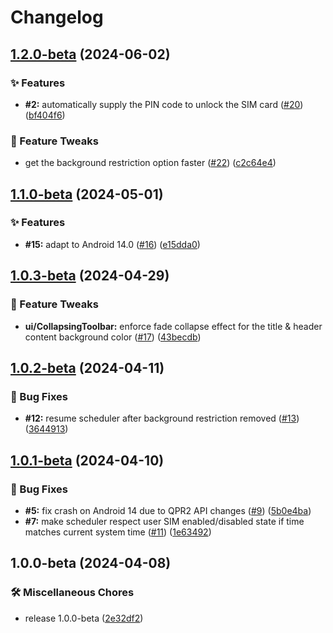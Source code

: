 # Changelog

## [1.2.0-beta](https://github.com/iusmac/7SIM/compare/v1.1.0-beta...v1.2.0-beta) (2024-06-02)


### :sparkles: Features

* **#2:** automatically supply the PIN code to unlock the SIM card ([#20](https://github.com/iusmac/7SIM/issues/20)) ([bf404f6](https://github.com/iusmac/7SIM/commit/bf404f62a51f831cf8e6f3a753800166c9c24a13))


### :wrench: Feature Tweaks

* get the background restriction option faster ([#22](https://github.com/iusmac/7SIM/issues/22)) ([c2c64e4](https://github.com/iusmac/7SIM/commit/c2c64e4f82b5bf89369664146905346558cc54b2))

## [1.1.0-beta](https://github.com/iusmac/7SIM/compare/v1.0.3-beta...v1.1.0-beta) (2024-05-01)


### :sparkles: Features

* **#15:** adapt to Android 14.0 ([#16](https://github.com/iusmac/7SIM/issues/16)) ([e15dda0](https://github.com/iusmac/7SIM/commit/e15dda0ff164878cee05c5a914c60f49bd3c9a17))

## [1.0.3-beta](https://github.com/iusmac/7SIM/compare/v1.0.2-beta...v1.0.3-beta) (2024-04-29)


### :wrench: Feature Tweaks

* **ui/CollapsingToolbar:** enforce fade collapse effect for the title & header content background color ([#17](https://github.com/iusmac/7SIM/issues/17)) ([43becdb](https://github.com/iusmac/7SIM/commit/43becdb92586d506dd8b97422710bc6a67f6327c))

## [1.0.2-beta](https://github.com/iusmac/7SIM/compare/v1.0.1-beta...v1.0.2-beta) (2024-04-11)


### :bug: Bug Fixes

* **#12:** resume scheduler after background restriction removed ([#13](https://github.com/iusmac/7SIM/issues/13)) ([3644913](https://github.com/iusmac/7SIM/commit/3644913300f188c7e5ab3e195301227a01f934f5))

## [1.0.1-beta](https://github.com/iusmac/7SIM/compare/v1.0.0-beta...v1.0.1-beta) (2024-04-10)


### :bug: Bug Fixes

* **#5:** fix crash on Android 14 due to QPR2 API changes ([#9](https://github.com/iusmac/7SIM/issues/9)) ([5b0e4ba](https://github.com/iusmac/7SIM/commit/5b0e4ba920d076970aa33e25e680747eb42f4cfd))
* **#7:** make scheduler respect user SIM enabled/disabled state if time matches current system time ([#11](https://github.com/iusmac/7SIM/issues/11)) ([1e63492](https://github.com/iusmac/7SIM/commit/1e634928b2a04c86379cb398777cd33fddb338e8))

## 1.0.0-beta (2024-04-08)


### :hammer_and_wrench: Miscellaneous Chores

* release 1.0.0-beta ([2e32df2](https://github.com/iusmac/7SIM/commit/2e32df2c80fa7ec779a7b724735aa6b260a8fbfb))
